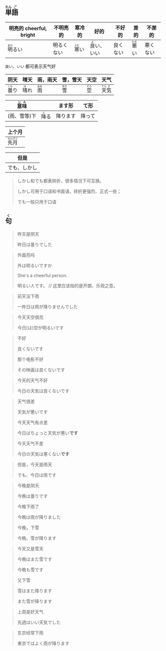 ## <ruby>単<rt>たん</rt>語<rt>ご</rt></ruby>

| 明亮的 cheerful, bright          | 不明亮的   | 寒冷的                         | 好的                               | 不好的   | 差的                           | 不差的   |
| -------------------------------- | ---------- | ------------------------------ | ---------------------------------- | -------- | ------------------------------ | -------- |
| <ruby>明<rt>あか</rt>るい</ruby> | 明るくない | <ruby>寒<rt>さむ</rt>い</ruby> | <ruby>良<rt>よ</rt>い</ruby>、いい | 良くない | <ruby>悪<rt>わる</rt>い</ruby> | 悪くない |

`良い`、`いい` 都可表示天气好

| 阴天                         | 晴天                        | 雨，雨天                      | 雪，雪天                      | 天空                        | 天气                                   |
| -------------------------- | ------------------------- | ------------------------- | ------------------------- | ------------------------- | ------------------------------------ |
| <ruby>曇<rt>くも</rt>り</ruby> | <ruby>晴<rt>は</rt>れ</ruby> | <ruby>雨<rt>あめ</rt></ruby> | <ruby>雪<rt>ゆき</rt></ruby> | <ruby>空<rt>そら</rt></ruby> | <ruby>天<rt>てん</rt>気<rt>き</rt></ruby> |

| <ruby>意<rt>い</rt>味<rt>み</rt></ruby> |                              | ます形   | て形   |
| --------------------------------------- | ---------------------------- | -------- | ------ |
| (雨、雪等)下                            | <ruby>降<rt>ふ</rt>る</ruby> | 降ります | 降って |

| 上个月                                   |
| ------------------------------------- |
| <ruby>先<rt>せん</rt>月<rt>げつ</rt></ruby> |

| 但是     |
| ------ |
| でも、しかし |

> しかし和でも都表转折，很多情况下可互换。
>
> しかし可用于口语和书面语，转折更强烈、正式一些；
>
> でも一般只用于口语

## <ruby>句<rt>く</rt></ruby>

> 昨天是阴天
> 
> 昨日は曇りでした

> 外面亮吗
>
> 外は明るいですか
>
> She's a cheerful person.
>
> 明るい人です。 // 这里应该指的是开朗、乐观之意。

> 前天没下雨
> 
> 一昨日は雨が降りませんでした

> 今天天空很亮
> 
> 今日(は)空が明るいです

> 不好
>
> 良くないです
>
> 那个电影不好
>
> その映画は良くないです

> 今天的天气不好
> 
> 今日の天気は良くないです

> 天气很差
> 
> 天気が悪いです
> 
> 今天天气有点差
> 
> 今日はちょっと天気が悪い**です**
> 
> 今天天气不差
> 
> 今日の天気は悪くない**です**

> 但是，今天是雨天
> 
> でも、今日は雨です

> 今晚是阴天
> 
> 今晩は曇りです
> 
> 今晚下雨了
> 
> 今晩は雨が降りました
> 
> 今晚，下雪
> 
> 今晩、雪が降ります

> 今天又是雪天
>
> 今晩はまた雪です
>
> 今晩も雪です

> 又下雪
> 
> 雪はまた降ります
> 
> また雪が降ります

> 上周是好天气
>
> 先週はいい天気でした

> 东京经常下雨
>
> 東京ではよく雨が降ります
